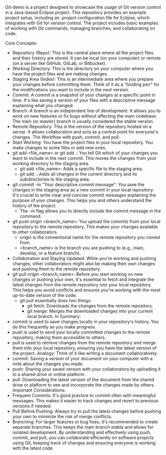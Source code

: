 Git-demo is a project designed to showcase the usage of Git version control in a Java-based Eclipse project. This repository provides an example project setup, including an .project configuration file for Eclipse, which integrates with Git for version control. The project includes basic examples of working with Git commands, managing branches, and collaborating on code.

Core Concepts:
 * Repository (Repo): This is the central place where all the project files and their history are stored. It can be local (on your computer) or remote (on a server like GitHub, GitLab, or Bitbucket).
 * Working Directory: This is the directory on your computer where you have the project files and are making changes.
 * Staging Area (Index): This is an intermediate area where you prepare your changes before committing them. Think of it as a "holding pen" for the modifications you want to include in the next version.
 * Commit: A commit is a snapshot of your changes at a specific point in time. It's like saving a version of your files with a descriptive message explaining what you changed.
 * Branch: A branch is an independent line of development. It allows you to work on new features or fix bugs without affecting the main codebase. The main (or master) branch is usually considered the stable version.
 * Remote Repository: This is the version of the repository hosted on a server. It allows collaboration and acts as a central point for everyone's changes.
The Workflow with push, commit, and pull:
 * Start Working: You have the project files in your local repository. You make changes to some files or add new ones.
 * git add <file_name> or git add .: You tell Git which of your changes you want to include in the next commit. This moves the changes from your working directory to the staging area.
   * git add <file_name>: Adds a specific file to the staging area.
   * git add .: Adds all changes in the current directory and its subdirectories to the staging area.
 * git commit -m "Your descriptive commit message": You save the changes in the staging area as a new commit in your local repository.  It's crucial to write clear and concise commit messages explaining the purpose of your changes. This helps you and others understand the history of the project.
   * The -m flag allows you to directly include the commit message in the command.
 * git push origin <branch_name>: You upload the commits from your local repository to the remote repository. This makes your changes available to other collaborators.
   * origin is the conventional name for the remote repository you cloned from.
   * <branch_name> is the branch you are pushing to (e.g., main, develop, or a feature branch).
 * Collaboration and Staying Updated: While you're working and pushing changes, other collaborators might also be making their own changes and pushing them to the remote repository.
 * git pull origin <branch_name>: Before you start working on new changes or pushing your own, it's essential to fetch and integrate the latest changes from the remote repository into your local repository. This helps you avoid conflicts and ensures you're working with the most up-to-date version of the code.
   * git pull essentially does two things:
     * git fetch: Downloads the changes from the remote repository.
     * git merge: Merges the downloaded changes into your current local branch.
In Summary:
 * commit is used to save changes locally in your repository's history. You do this frequently as you make progress.
 * push is used to send your locally committed changes to the remote repository, making them accessible to others.
 * pull is used to retrieve changes from the remote repository and merge them into your local repository, ensuring you have the latest version of the project.
Analogy:
Think of it like writing a document collaboratively:
 * commit: Saving a version of your document on your computer with a note about the changes you made.
 * push: Sharing your saved version with your collaborators by uploading it to a shared drive or online platform.
 * pull: Downloading the latest version of the document from the shared drive or platform to see and incorporate the changes made by others.
Important Considerations:
 * Frequent Commits: It's good practice to commit often with meaningful messages. This makes it easier to track changes and revert to previous versions if needed.
 * Pull Before Pushing: Always try to pull the latest changes before pushing your own to minimize the risk of merge conflicts.
 * Branching: For larger features or bug fixes, it's recommended to create separate branches. This keeps the main branch stable and allows for isolated development.
By understanding and effectively using push, commit, and pull, you can collaborate efficiently on software projects using Git, keeping track of changes and ensuring everyone is working with the latest code